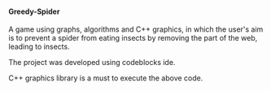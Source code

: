 #### Greedy-Spider

A game using graphs, algorithms and C++ graphics, in which the user's aim is to prevent a spider from eating insects by removing the part of the web, leading to insects.

The project was developed using codeblocks ide. 

C++ graphics library is a must to execute the above code.
